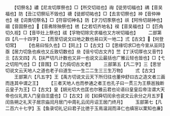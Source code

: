<!-- { "loadSidebar": true } -->
　　【切祭名】禯【尼龙切厚祭也】□【所交切祜也】祹【徒劳切福也】禑【音吴福也】防【丑江切祭坛不毁也】禟【徒郎切祐也】□【去言切祭也】祌【音仲神也】禭【词类切祭名】□【符容切神名】防【才刀切豕祭也】祅【阿怜切胡神也】祻【音固祭也】【音弗除殃祭也】禚【之若切齐地名】祦【音吴福也】□【匹角切久视】□【音毕灶上祭也】祓【孚物切除灾求福也又方吠切福也】
　　二部第四【凡一十四字】二【而至切说文曰地之数也易曰天一地二】弍【古文】【何登切常】
　　【也易曰恒久也】□【同上】□【古文】□【思缘切求□也今宣从亘同】亟【居力切急也疾也又丘致切数也】亝【徂兮切古文齐】竺【丁沃切厚也又音竹】亖【古文四】凡【扶严切凡计数也又非一也说文云最括也广雅云轻也皆也】□【弋之切阳气也】□【音围】□【力捣切古文老】
　　三部第五【凡二字】三【思甘切说文云天地人之道也老子曰道生一一生二二生三三生万物】
　　弎【古文】
　　王部第六【凡五字】王【禹方切说文云天下所归往也董仲舒曰古之造文者三画而连其中谓之王】
　　【三者天地人也而参通之者王也孔子曰一贯三为王蔡邕独断云皇子为王】□【古文】皇【胡光切大也匡也尔雅云君也论语曰皇皇后帝注谓大天帝也仪礼宾入门皇自庄盛也】□【古文】闰【如舜切闰余也说文云余分之月五岁闰告朔之礼天子居宗庙闰月居门中周礼云闰月诏王居门终月】
　　玉部第七【凡二百六十七字】玉【鱼录切礼记曰君子比徳于玉焉温润而泽仁也缜宻以栗知也亷】
